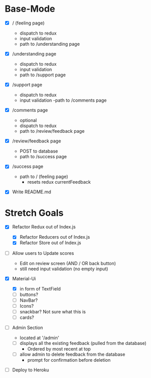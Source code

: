 # Base-Mode

- [X] / (feeling page)
  - dispatch to redux
  - input validation
  - path to /understanding page

- [X] /understanding page
  - dispatch to redux
  - input validation
  - path to /support page

- [X] /support page
  - dispatch to redux
  - input validation
  -path to /comments page

- [X] /comments page
  - optional
  - dispatch to redux
  - path to /review/feedback page

- [X] /review/feedback page
  - POST to database
  - path to /success page

- [X] /success page
  - path to / (feeling page)
    - resets redux currentFeedback

- [X] Write README.md

# Stretch Goals

- [X] Refactor Redux out of Index.js
  - [X] Refactor Reducers out of Index.js
  - [X] Refactor Store out of Index.js

- [ ] Allow users to Update scores
  - Edit on review screen (AND / OR back button)
  - still need input validation (no empty input)

- [X] Material-Ui
  - [X] in form of TextField
  - [ ] buttons?
  - [ ] NavBar?
  - [ ] Icons?
  - [ ] snackbar? Not sure what this is
  - [ ] cards?

- [ ] Admin Section
  - located at '/admin'
  - [ ] displays all the existing feedback (pulled from the database)
    - Ordered by most recent at top
  - [ ] allow admin to delete feedback from the database
    - prompt for confirmation before deletion

- [ ] Deploy to Heroku
